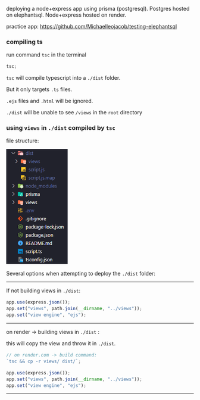 deploying a node+express app using prisma (postgresql).
Postgres hosted on elephantsql.
Node+express hosted on render.

practice app: https://github.com/Michaelleojacob/testing-elephantsql

### compiling ts

run command `tsc` in the terminal

```js
tsc;
```

`tsc` will compile typescript into a `./dist` folder.

But it only targets `.ts` files.

`.ejs` files and `.html` will be ignored.

`./dist` will be unable to see `/views` in the `root` directory

### using `views` in `./dist` compiled by `tsc`

file structure:

![file structure](../images/file-structure.png)

Several options when attempting to deploy the `./dist` folder:

---

If not building views in `./dist`:

```js
app.use(express.json());
app.set("views", path.join(__dirname, "../views"));
app.set("view engine", "ejs");
```

---

on render -> building views in `./dist` :

this will copy the view and throw it in `./dist`.

```js
// on render.com -> build command:
`tsc && cp -r views/ dist/`;
```

```js
app.use(express.json());
app.set("views", path.join(__dirname, "../views"));
app.set("view engine", "ejs");
```

---
